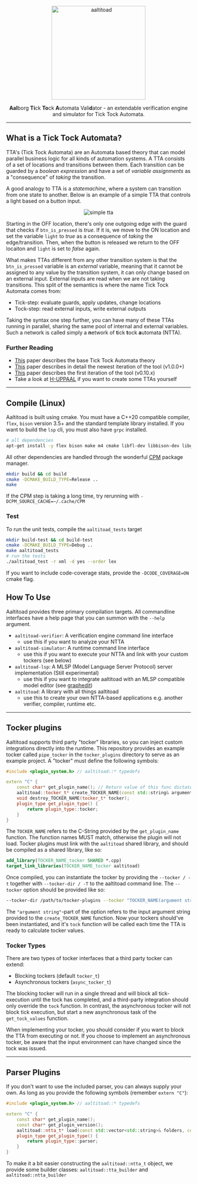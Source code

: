 <!---
aaltitoad - a verification engine for tick tock automata models
  Copyright (C) 2023 Asger Gitz-Johansen

  This program is free software: you can redistribute it and/or modify
  it under the terms of the GNU General Public License as published by
  the Free Software Foundation, either version 3 of the License, or
  (at your option) any later version.

  This program is distributed in the hope that it will be useful,
  but WITHOUT ANY WARRANTY; without even the implied warranty of
  MERCHANTABILITY or FITNESS FOR A PARTICULAR PURPOSE.  See the
  GNU General Public License for more details.

  You should have received a copy of the GNU General Public License
  along with this program.  If not, see <https://www.gnu.org/licenses/>.
--->

<p align="center">
   <picture>
      <source media="(prefers-color-scheme: dark)" srcset="https://raw.githubusercontent.com/sillydan1/AALTITOAD/master/.github/resources/logo/toad_title_darkmode.svg">
      <source media="(prefers-color-scheme: light)" srcset="https://raw.githubusercontent.com/sillydan1/AALTITOAD/master/.github/resources/logo/toad_title_lightmode.svg">
      <img alt="aaltitoad" width="256" src="https://raw.githubusercontent.com/sillydan1/AALTITOAD/master/.github/resources/toad_title_darkmode.svg" style="max-width: 100%;">
   </picture>
</p>

<p align="center">
   <b>Aal</b>borg <b>Ti</b>ck <b>To</b>ck <b>A</b>utomata Vali<b>d</b>ator - an extendable verification engine and simulator for Tick Tock Automata. 
</p>

------

## What is a Tick Tock Automata?
TTA's (Tick Tock Automata) are an Automata based theory that can model parallel business logic for all kinds of automation systems.
A TTA consists of a set of locations and transitions between them. 
Each transition can be guarded by a _boolean expression_ and have a set of _variable assignments_ as a "consequence" of _taking_ the transition.

A good analogy to TTA is a _statemachine_, where a system can transition from one state to another. 
Below is an example of a simple TTA that controls a light based on a button input.

<p align="center">
   <picture>
      <source media="(prefers-color-scheme: dark)" srcset="https://raw.githubusercontent.com/sillydan1/AALTITOAD/master/.github/resources/docs/simple_tta_darkmode.svg">
      <source media="(prefers-color-scheme: light)" srcset="https://raw.githubusercontent.com/sillydan1/AALTITOAD/master/.github/resources/docs/simple_tta_lightmode.svg">
      <img alt="simple tta" src="https://raw.githubusercontent.com/sillydan1/AALTITOAD/master/.github/resources/simple_tta_darkmode.svg" style="max-width: 100%;">
   </picture>
</p>

Starting in the OFF location, there's only one outgoing edge with the guard that checks if `btn_is_pressed` is _true_.
If it is, we move to the ON location and set the variable `light` to _true_ as a consequence of _taking_ the edge/transition.
Then, when the button is released we return to the OFF locaiton and `light` is set to _false_ again. 

What makes TTAs different from any other transition system is that the `btn_is_pressed` variable is an _external_ variable, 
meaning that it cannot be assigned to any value by the transition system, it can only change based on an external input.
External inputs are read when we are not taking transitions.
This split of the semantics is where the name Tick Tock Automata comes from:
 - Tick-step: evaluate guards, apply updates, change locations
 - Tock-step: read external inputs, write external outputs

Taking the syntax one step further, you can have many of these TTAs running in parallel, sharing the same pool of internal and external variables.
Such a network is called simply a **n**etwork of **t**ick **t**ock **a**utomata (NTTA).

### Further Reading
 - [This](.github/resources/docs/SW10__Tick_Tock_Automata.pdf) paper describes the base Tick Tock Automata theory
 - [This](.github/resources/docs/aaltitoad-v1.0.0.pdf) paper describes in detail the newest iteration of the tool (v1.0.0+)
 - [This](.github/resources/docs/SW9__AALTITOAD.pdf) paper describes the first iteration of the tool (v0.10.x)
 - Take a look at [H-UPPAAL](https://github.com/DEIS-Tools/H-Uppaal) if you want to create some TTAs yourself

------

## Compile (Linux)
Aaltitoad is built using cmake. You must have a C++20 compatible compiler, `flex`, `bison` version 3.5+ and the standard template library installed. If you want to build the `lsp` cli, you must also have `grpc` installed.
```sh
# all dependencies
apt-get install -y flex bison make m4 cmake libfl-dev libbison-dev libgrpc-dev
```

All other dependencies are handled through the wonderful [CPM](https://github.com/cpm-cmake/CPM.cmake) package manager.
```sh
mkdir build && cd build
cmake -DCMAKE_BUILD_TYPE=Release ..
make
```
If the CPM step is taking a long time, try rerunning with `-DCPM_SOURCE_CACHE=~/.cache/CPM`

### Test
To run the unit tests, compile the `aaltitoad_tests` target
```sh
mkdir build-test && cd build-test
cmake -DCMAKE_BUILD_TYPE=Debug ..
make aaltitoad_tests
# run the tests
./aaltitoad_test -r xml -d yes --order lex
```
If you want to include code-coverage stats, provide the `-DCODE_COVERAGE=ON` cmake flag.

## How To Use
Aaltitoad provides three primary compilation targets. All commandline interfaces have a help page that you can summon with the `--help` argument.
 - `aaltitoad-verifier`: A verification engine command line interface
   - use this if you want to analyze your NTTA
 - `aaltitoad-simulator`: A runtime command line interface
   - use this if you want to execute your NTTA and link with your custom tockers (see below)
 - `aaltitoad-lsp`: A MLSP (Model Language Server Protocol) server implementation (Still experimental)
   - use this if you want to integrate aaltitoad with an MLSP compatible model editor (see [graphedit](https://github.com/sillydan1/graphedit))
 - `aaltitoad`: A library with all things aaltitoad
   - use this to create your own NTTA-based applications e.g. another verifier, compiler, runtime etc.

------

## Tocker plugins
Aaltitoad supports third party "tocker" libraries, so you can inject custom integrations directly into the runtime.
This repository provides an example tocker called `pipe_tocker` in the `tocker_plugins` directory to serve as an example project.
A "tocker" must define the following symbols:
```c++
#include <plugin_system.h> // aaltitoad::* typedefs

extern "C" {
    const char* get_plugin_name(); // Return value of this func dictates the name the next two funcs
    aaltitoad::tocker_t* create_TOCKER_NAME(const std::string& argument, const aaltitoad::ntta_t& ntta);
    void destroy_TOCKER_NAME(tocker_t* tocker);
    plugin_type get_plugin_type() {
        return plugin_type::tocker;
    }
}
```
The `TOCKER_NAME` refers to the C-String provided by the `get_plugin_name` function. 
The function names MUST match, otherwise the plugin will not load.
Tocker plugins must link with the `aaltitoad` shared library, and should be compiled as a shared library, like so:
```cmake
add_library(TOCKER_NAME_tocker SHARED *.cpp)
target_link_libraries(TOCKER_NAME_tocker aaltitoad)
```
Once compiled, you can instantiate the tocker by providing the `--tocker / -t` together with `--tocker-dir / -T` to the aaltitoad command line.
The `--tocker` option should be provided like so:
```sh
--tocker-dir /path/to/tocker-plugins --tocker "TOCKER_NAME(argument string)" 
```
The `"argument string"`-part of the option refers to the input argument string provided to the `create_TOCKER_NAME` function.
Now your tockers should've been instantiated, and it's `tock` function will be called each time the TTA is ready to calculate tocker values.

### Tocker Types
There are two types of tocker interfaces that a third party tocker can extend:
 - Blocking tockers (default `tocker_t`)
 - Asynchronous tockers (`async_tocker_t`)

The blocking tocker will run in a single thread and will block all tick-execution until the tock has completed, 
and a third-party integration should only override the `tock` function.
In contrast, the asynchronous tocker will not block tick execution, but start a new asynchronous task of the `get_tock_values` function. 

When implementing your tocker, you should consider if you want to block the TTA from executing or not.
If you choose to implement an asynchronous tocker, be aware that the input environment can have changed since the tock was issued. 

------

## Parser Plugins
If you don't want to use the included parser, you can always supply your own. 
As long as you provide the following symbols (remember `extern "C"`):

```c++
#include <plugin_system.h> // aaltitoad::* typedefs 

extern "C" {
    const char* get_plugin_name();
    const char* get_plugin_version();
    aaltitoad::ntta_t* load(const std::vector<std::string>& folders, const std::vector<std::string>& ignore_list);
    plugin_type get_plugin_type() {
        return plugin_type::parser;
    }
}
```

To make it a bit easier constructing the `aaltitoad::ntta_t` object, we provide some builder classes: `aaltitoad::tta_builder` and `aaltitoad::ntta_builder`
